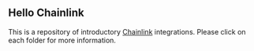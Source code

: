 ## Hello Chainlink

This is a repository of introductory [Chainlink](https://github.com/smartcontractkit/chainlink) integrations.
Please click on each folder for more information.
